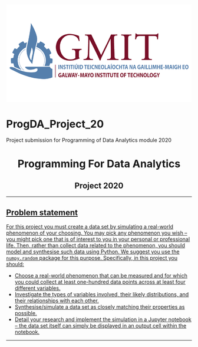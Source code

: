 ![GMIT_Logo.png](GMIT-logo.png)
# ProgDA_Project_20
Project submission for Programming of Data Analytics module 2020

# <div align="center"> Programming For Data Analytics <div> 
## <div align="center"> Project 2020<div> 

***

## <u>Problem statement<u>

For this project you must create a data set by simulating a real-world phenomenon of your choosing. You may pick any phenomenon you wish – you might pick one that is of interest to you in your personal or professional life. Then, rather than collect data related to the phenomenon, you should model and synthesise such data using Python.
We suggest you use the `numpy.random` package for this purpose. Specifically, in this project you should:

- Choose a real-world phenomenon that can be measured and for which you could collect at least one-hundred data points across at least four different variables.
- Investigate the types of variables involved, their likely distributions, and their relationships with each other.
- Synthesise/simulate a data set as closely matching their properties as possible.
- Detail your research and implement the simulation in a Jupyter notebook – the data set itself can simply be displayed in an output cell within the notebook.

***
